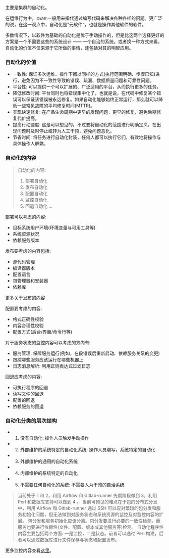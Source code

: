 
主要是集群的自动化。

在运维行为中，`自动化`一般用来指代通过编写代码来解决各种各样的问题。更广泛的说，在这一观点中，自动化是"元软件"，也就是操作其他软件的软件。

多数情况下，以软件为基础的自动化是优于手动操作的，但是比这两个选择更好的方案是一个不需要这些的系统设计 —— 一个自治的系统。或者换一种方式来看，自动化的价值不仅来源于它所做的事情，还包括对其的明智应用。

### 自动化的价值

- 一致性: 保证多次运维、操作下都以同样的方式(执行范围明确、步骤已知)进行，避免因为不一致性导致的错误、疏漏、数据质量问题和可靠性问题。
- 平台性: 可以提供一个可以扩展的、广泛适用的平台，从而执行更多的任务。
- 降低修改时间: 平台同时也将错误集中化了，也就是说，在代码中修复某个错误可以保证该错误被永远修复。如果自动化能够始终正常运行，那么就可以降低一些常见故障的平均修复时间(MTTR)。
- 实现快速修复: 在产品生命周期中更早的发现问题，更早的修复，避免后期修复代价提高。
- 提高行动速度: 这是可以想见的。不过要将自动化的范围进行明确定义，在出现问题时及时停止或转为人工干预，避免问题恶化。
- 节省时间: 将任务进行自动化封装，任何人都可以执行它们，有效地将操作与具体操作人解耦。

### 自动化的内容

> 自动化的内容:
> 1. 部署自动化
> 2. 发布自动化
> 3. 配置自动化
> 4. 监控自动化
> 5. 回退自动化
> ...

部署可以考虑的内容:
- 目标系统用户环境(环境变量与可用工具等)
- 系统资源状况
- 依赖服务版本

发布要考虑的内容包括:
- 源代码管理
- 编译器版本
- 配置语言
- 包管理器和安装器
- 依赖库

更多关于[发布的内容](04_发布工程.md)

配置要考虑的内容:
- 格式正确性校验
- 内容合理性校验
- 配置方式(后台/界面/命令行等)

对于服务状态的监控内容可以考虑的方向有:
- 服务管理: 保障服务运行(例如，在段错误后重新启动、依赖服务关系的变更)
- 跟踪哪些服务应该运行在哪些机器上
- 日志消息解析: 利用正则表达式过滤日志

回退应考虑的内容:
- 可执行程序的回退
- 读写文件的回退
- 配置的回退
- 依赖服务的回退

### 自动化分类的层次结构

- 1. 没有自动化: 操作人员触发手动操作
- 2. 外部维护的系统特定的自动化系统: 操作人员编写，系统特定的自动化
- 3. 外部维护的通用的自动化系统
- 4. 内部维护的系统特定的自动化
- 5. 不需要任何自动化的系统: 不需要人为干预的自治系统

> 当前处于 1 和 2，利用 Airflow 和 Gitlab-runner 先期阶段做到 3，利用 Perl 和数据库支持可以做到 4 。 
> 当前可预见的难点在于包的分布式分发中，利用 Airflow 和 Gitlab-runner 通过 SSH 可以应对繁琐的包分发和服务初始化问题，但无法做到对服务状态和系统资源的监控及对监控内容的扩展。
> 包分发和服务初始化应该分离。包分发要进行必要的一致性检测，而服务也要进行依赖性(文件、配置、版本或其他服务等)检测。
> 自动化程序性内容主要包括两个方面: 一是监控，二是状态。前者可以通过 Perl 构建，后者可以通过数据库进行文件保存与状态和配置发布。

更多监控内容查看[这里](01_监控系统.md)。
